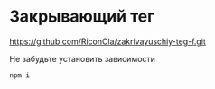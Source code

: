 # Закрывающий тег

https://github.com/RiconCla/zakrivayuschiy-teg-f.git

Не забудьте установить зависимости

```bash
npm i
```
